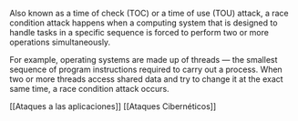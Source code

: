 Also known as a time of check (TOC) or a time of use (TOU) attack, a race condition attack happens when a computing system that is designed to handle tasks in a specific sequence is forced to perform two or more operations simultaneously.

For example, operating systems are made up of threads — the smallest sequence of program instructions required to carry out a process. When two or more threads access shared data and try to change it at the exact same time, a race condition attack occurs.

[[Ataques a las aplicaciones]]
[[Ataques Cibernéticos]]
